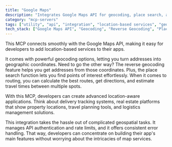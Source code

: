 ```yaml
---
title: "Google Maps"
description: "Integrates Google Maps API for geocoding, place search, and routing in location-based applications."
category: "mcp-servers"
tags: ["utility", "api", "integration", "location-based services", "geospatial"]
tech_stack: ["Google Maps API", "Geocoding", "Reverse Geocoding", "Place Search", "Routing", "Directions", "Travel Times"]
---
```


This MCP connects smoothly with the Google Maps API, making it easy for developers to add location-based services to their apps.

It comes with powerful geocoding options, letting you turn addresses into geographic coordinates. Need to go the other way? The reverse geocoding feature helps you get addresses from those coordinates. Plus, the place search function lets you find points of interest effortlessly. When it comes to routing, you can calculate the best routes, get directions, and estimate travel times between multiple spots.

With this MCP, developers can create advanced location-aware applications. Think about delivery tracking systems, real estate platforms that show property locations, travel planning tools, and logistics management solutions.

This integration takes the hassle out of complicated geospatial tasks. It manages API authentication and rate limits, and it offers consistent error handling. That way, developers can concentrate on building their app's main features without worrying about the intricacies of map services.
